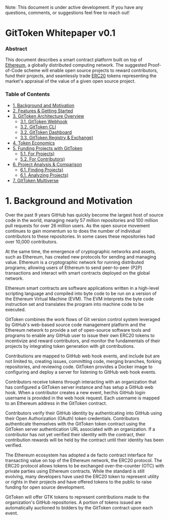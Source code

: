 Note: This document is under active development. If you have any questions, comments, or suggestions feel free to reach out!

# GitToken Whitepaper v0.1

### Abstract
This document describes a smart contract platform built on top of [Ethereum](https://ethereum.org/), a globally distributed computing network.
The suggested Proof-of-Code scheme will enable open source projects to reward contributors, fund their projects, and seamlessly trade  [ERC20](https://theethereum.wiki/w/index.php/ERC20_Token_Standard) tokens representing the market's appraisal of the value of a given open source project.

### Table of Contents
* [1. Background and Motivation](#1-background-and-motivation)
* [2. Features & Getting Started](#2-features)
* [3. GitToken Architecture Overview](#3-gittoken-architecture)
  + [3.1. GitToken Webhook](#31-webhook)
  + [3.2. GitToken CLI](#32-CLI)
  + [3.2. GitToken Dashboard](#33-dashboard)
  + [3.3. GitToken Registry & Exchange)](#34-registry)
* [4. Token Economics](#4-gittoken-economics)
* [5. Funding Projects with GitToken](#4-gittoken-funding)
  + [5.1. For Projects)](#51-funding-project)
  + [5.2. For Contributors)](#52-funding-contributor)
* [6. Project Analysis & Comparison](#4-gittoken-project-analysis)
  + [6.1. Finding Projects)](#61-finding-projects)
  + [6.1. Analyzing Projects)](#62-analyzing-projects)
* [7. GitToken Multiverse](#4-gittoken-muiltiverse)


# 1. Background and Motivation
Over the past 9 years GitHub has quickly become the largest host of source code in the world, managing nearly 57 million repositories and 100 million pull requests for over 26 million users. As the open source movement continues to gain momentum so to does the number of individual contributors to these repositories. In some cases these repositories had over 10,000 contributors.

At the same time, the emergence of cryptographic networks and assets, such as Ethereum, has created new protocols for sending and managing value. Ethereum is a cryptographic network for running distributed programs; allowing users of Ethereum to send peer-to-peer (P2P) transactions and interact with smart contracts deployed on the global network.

Ethereum smart contracts are software applications written in a high-level scripting language and compiled into byte code to be run on a version of the Ethereum Virtual Machine (EVM). The EVM interprets the byte code instruction set and translates the program into machine code to be executed.

GitToken combines the work flows of Git version control system leveraged by GitHub's web-based source code management platform and the Ethereum network to provide a set of open-source software tools and programs to enable any GitHub user to issue their own ERC20 tokens to incentivize and reward contributors, and monitor the fundamentals of their projects by integrating token generation with git contributions.

Contributions are mapped to GitHub web hook events, and include but are not limited to, creating issues, committing code, merging branches, forking repositories, and reviewing code. GitToken provides a Docker image to configuring and deploy a server for listening to GitHub web hook events.

Contributors receive tokens through interacting with an organization that has configured a GitToken server instance and has setup a GitHub web hook. When a contributor creates a new event, her/his GitHub login username is provided in the web hook request. Each username is mapped to an Ethereum address in the GitToken contract.

Contributors verify their GitHub identity by authenticating into GitHub using their Open Authorization (OAuth) token credentials. Contributors authenticate themselves with the GitToken token contract using the GitToken server authentication URL associated with an organization. If a contributor has not yet verified their identity with the contract, their contribution rewards will be held by the contract until their identity has been verified.

The Ethereum ecosystem has adopted a de facto contract interface for transacting value on top of the Ethereum network, the ERC20 protocol. The ERC20 protocol allows tokens to be exchanged over-the-counter (OTC) with private parties using Ethereum contracts. While the standard is still evolving, many developers have used the ERC20 token to represent utility or rights in their projects and have offered tokens to the public to raise funding for open source development.

GitToken will offer GTK tokens to represent contributions made to the organization's GitHub repositories. A portion of tokens issued are automatically auctioned to bidders by the GitToken contract upon each event.
